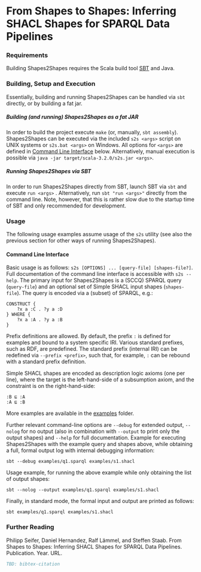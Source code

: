 # From Shapes to Shapes: Inferring SHACL Shapes for SPARQL Data Pipelines

### Requirements

Building Shapes2Shapes requires the Scala build tool [SBT](https://www.scala-sbt.org/) and Java.

### Building, Setup and Execution

Essentially, building and running Shapes2Shapes can be handled via `sbt` directly, or by building a fat jar.

##### Building (and running) Shapes2Shapes as a fat JAR

In order to build the project execute `make` (or, manually, `sbt assembly`). Shapes2Shapes can be executed via the included `s2s <args>` script on UNIX systems or `s2s.bat <args>` on Windows. All options for `<args>` are defined in [Command Line Interface](#command-line-interface) below. Alternatively, manual execution is possible via `java -jar target/scala-3.2.0/s2s.jar <args>`. 

##### Running Shapes2Shapes via SBT

In order to run Shapes2Shapes directly from SBT, launch SBT via `sbt` and execute `run <args>` . Alternatively, run `sbt "run <args>"` directly from the command line. Note, however, that this is rather slow due to the startup time of SBT and only recommended for development.

### Usage

The following usage examples assume usage of the `s2s` utility (see also the previous section for other ways of running Shapes2Shapes).

#### Command Line Interface

Basic usage is as follows: `s2s [OPTIONS] ... [query-file] [shapes-file?]`. Full documentation of the command line interface is accessible with `s2s --help`. The primary input for Shapes2Shapes is a (SCCQ) SPARQL query (`query-file`) and an optional set of Simple SHACL input shapes (`shapes-file`). The query is encoded via a (subset) of SPARQL, e.g.:

```sparql
CONSTRUCT {
    ?x a :C . ?y a :D
} WHERE { 
    ?x a :A . ?y a :B
}
```

Prefix definitions are allowed. By default, the prefix `:` is defined for examples and bound to a system specific IRI. Various standard prefixes, such as RDF, are predefined. The standard prefix (internal IRI) can be redefined via `--prefix <prefix>`, such that, for example, `:` can be rebound with a standard prefix definition.

Simple SHACL shapes are encoded as description logic axioms (one per line), where the target is the left-hand-side of a subsumption axiom, and the constraint is on the right-hand-side:

```
:B ⊑ :A
:A ⊑ :B
```

More examples are available in the [examples](examples/) folder.

Further relevant command-line options are `--debug` for extended output, `--nolog` for no output (also in combination with `--output` to print only the output shapes) and `--help` for full documentation. Example for executing Shapes2Shapes with the example query and shapes above, while obtaining a full, formal output log with internal debugging information:

`sbt --debug examples/q1.sparql examples/s1.shacl`

Usage example, for running the above example while only obtaining the list of output shapes:

`sbt --nolog --output examples/q1.sparql examples/s1.shacl`

Finally, in standard mode, the formal input and output are printed as follows:

`sbt examples/q1.sparql examples/s1.shacl`

### Further Reading

Philipp Seifer, Daniel Hernandez, Ralf Lämmel, and Steffen Staab. From Shapes to Shapes: Inferring SHACL Shapes for SPARQL Data Pipelines. Publication. Year. URL.

```BibTeX
TBD: bibtex-citation
```
